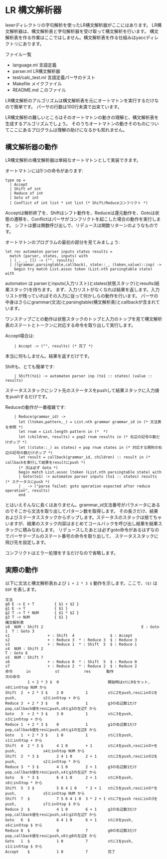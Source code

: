 # LR 構文解析器

lexerディレクトリの字句解析を使ったLR構文解析器がここにはあります。
LR構文解析器は、構文解析表と字句解析器を受け取って構文解析を行います。
構文解析表を作る作業はここではしません。構文解析表を作る仕組みはyaccディレクトリにあります。

ファイル一覧

- language.ml 言語定義
- parser.ml LR構文解析器
- test/calc_test.ml 言語定義パーサのテスト
- Makefile メイクファイル
- README.md このファイル

LR構文解析のアルゴリズムは構文解析表を元にオートマトンを実行するだけなので簡単です。
パーサの行数は100行未満で出来ています。

LR構文解析の難しいところはそのオートマトンの動きの理解と、構文解析表を生成するアルゴリズムでしょう。
そのうちオートマトンの動きそのものについてここにあるプログラムは理解の助けになるかも知れません。

## 構文解析器の動作

LR構文解析の構文解析器は単純なオートマトンとして実装できます。

オートマトンには5つの命令があります:

```
type op =
  | Accept
  | Shift of int
  | Reduce of int
  | Goto of int
  | Conflict of int list * int list (* Shift/Reduceコンフリクト *)
```

Acceptは解析終了を、Shiftはシフト動作を、Reduceは還元動作を、Gotoは状態の遷移を、Conflictはパーサがコンフリクトを起こした場合の動作を実行します。
シフトは要は関数呼び出しで、リデュースは関数リターンのようなものです。

オートマトンのプログラムの最初の部分を見てみましょう:

```
let rec automaton parser inputs states results = 
  match (parser, states, inputs) with
  | (_, _, []) -> ("", results)
  | ((grammar,parsingtable,callback), state::_, (token,value)::inp) ->
    begin try match List.assoc token (List.nth parsingtable state) with
```

automaton は parserとinputs(入力リスト)とstates(状態スタック)とresults(結果スタック)を持ちます。
まず、入力リストがなくなれば結果を返します。入力リストが残っていればその入力に従って何かしらの動作を行います。
パーサの中身はさらにgrammar(文法)とparsingtable(構文解析表)とcallbackが含まれています。

ワンステップごとの動作は状態スタックのトップと入力のトップを見て構文解析表のステートとトークンに対応する命令を取り出して実行します。

Accept場合は:

```
    | Accept -> ("", results) (* 完了 *)
```

本当に何もしません。結果を返すだけです。

Shiftも、とても簡単です:

```
    | Shift(to1) -> automaton parser inp (to1 :: states) (value :: results)
```

ステータススタックにシフト先のステータスをpushして結果スタックに入力値をpushするだけです。

Reduceの動作が一番複雑です:

```
    | Reduce(grammar_id) ->
      let (ltoken,pattern,_) = List.nth grammar grammar_id in (* 文法表を参照 *)
      let rnum = List.length pattern in (*  *)
      let (children, results) = pop2 rnum results in (* 右辺の記号の数だけポップ *)
      let ((state::_) as states) = pop rnum states in (* 対応する規則の右辺の記号の数だけポップ *)
      let result = callback(grammar_id, children) :: result in (* callbackを実行して結果をresultにpush *)
      (* 次は必ず Goto *)
      begin match List.assoc ltoken (List.nth parsingtable state) with
      | Goto(to1) -> automaton parser inputs (to1 :: states) results (* ステータスにpush *)
      | _ -> ("parse failed: goto operation expected after reduce operation", results)
      end
```

とはいえそんなに長くはありません。grammar_id文法番号がパラメータにあるのでそこから文法を取り出してパターン数を取得します。
その長さだけ、結果およびステータススタックからポップします。ステータスのスタックは捨てちゃいますが、結果のスタック内容はまとめてコールバックを呼び出し結果を結果スタックに積みなおします。
リデュースしたあとは必ずgoto命令があるはずなのでパーサテーブルのステート番号の命令を取り出して、
ステータススタックに飛び先を設定します。

コンフリクトはエラー処理をするだけなので省略します。

## 実際の動作

以下に文法と構文解析表および `1 + 2 * 3 $` 動作を示します。ここで、`($)` は`EOF` を表します。

    文法
    g0 E -> E + T         { $1 + $2 }
    g1 E -> T             { $1 }
    g2 T -> T * NUM       { $1 * $2 }
    g3 T -> NUM           { $1 }
    構文解析表
    s0  NUM : Shift 2                                            E : Goto 1  T : Goto 3
    s1                 + : Shift  4                $ : Accept                          
    s2                 + : Reduce 3  * : Reduce 3  $ : Reduce 3                        
    s3                 + : Reduce 1  * : Shift  5  $ : Reduce 1                        
    s4  NUM : Shift 2                                                        T : Goto 6
    s5  NUM : Shift 7                                                                  
    s6                 + : Reduce 0  * : Shift  5  $ : Reduce 0                        
    s7                 + : Reduce 2  * : Reduce 2  $ : Reduce 2                        
    命令      in           st           res       動作                                     次の命令
              1 + 2 * 3 $  0                      開始時はstに0をセット,                   s0とinのtop NUM から
    Shift  2  + 2 * 3 $    2 0          1         stに2をpush,resにinの1をpush,            s2とinのtop + から
    Reduce 3  + 2 * 3 $    0            1         g3の右辺数1だけpop,callback値をresにpush,s0とg3の左辺T から
    Goto   3  + 2 * 3 $    3 0          1         stに3をpush,                             s3とinのtop + から
    Reduce 1  + 2 * 3 $    0            1         g1の右辺数1だけpop,callback値をresにpush,s0とg1の左辺E から
    Goto   1  + 2 * 3 $    1 0          1         stに1をpush,                             s1とinのtop + から
    Shift  4  2 * 3 $      4 1 0        + 1       stに4をpush,resにinの+をpush,            s4とinのtop NUM から
    Shift  2  * 3 $        2 4 1 0      2 + 1     stに2をpush,resにinの2をpush,            s2とinのtop * から
    Reduce 3  * 3 $        4 1 0        2 + 1     g3の右辺数1だけpop,callback値をresにpush,s4とg3の左辺T から
    Goto   6  * 3 $        6 4 1 0      2 + 1     stに6をpush,                             s6とinのtop * から
    Shift  5  3 $          5 6 4 1 0    * 2 + 1   stに5をpush,resにinの*をpush,            s5とinのtop NUM から
    Shift  7  $            7 5 6 4 1 0  3 * 2 + 1 stに7をpush resにinの3をpush,            s7とinのtop $ から
    Reduce 2  $            4 1 0        6 + 1     g2の右辺数3だけpop,callback値をresにpush,s4とg2の左辺T から
    Goto   6  $            6 4 1 0      6 + 1     stに6をpush,                             s6とinのtop $ から
    Reduce 0  $            0            7         g0の右辺数3だけpop,callback値をresにpush,s0とg0の左辺E から
    Goto   1  $            1 0          7         stに1をpush,                             s1とinのtop $ から
    Accept    $            1 0          7         完了                                       
